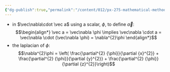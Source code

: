 ```yaml
---
{"dg-publish":true,"permalink":"/content/012/px-275-mathematical-methods/c-vector-calculus/px-275-c2a-grad-squared/","noteIcon":"1","created":"2024-11-25T10:50:32.000+00:00","updated":"2024-11-26T10:05:25.121+00:00"}
---
```


- in $\vec\nabla\cdot \vec a$ using a scalar, $\phi$, to define $\vec a:$ 
$$\begin{align*}
	\vec a = \vec\nabla \phi
	\implies \vec\nabla \cdot a = \vec\nabla \cdot (\vec\nabla \phi) = \nabla^{2}\phi
\end{align*}$$
- the laplacian of $\phi:$ 
$$\nabla^{2}\phi = \left( \frac{\partial^{2} {\phi}}{\partial {x}^{2}} + \frac{\partial^{2} {\phi}}{\partial {y}^{2}} + \frac{\partial^{2} {\phi}}{\partial {z}^{2}}\right)$$
